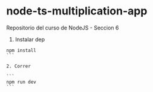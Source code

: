 # node-ts-multiplication-app
Repositorio del curso de NodeJS - Seccion 6

1. Instalar dep

````
npm install
```

2. Correr

```
npm run dev
```
